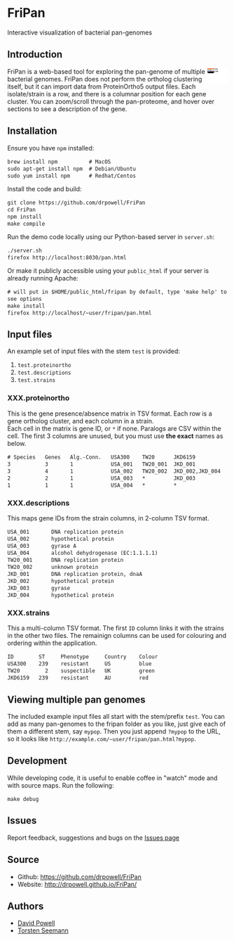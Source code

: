 # FriPan

Interactive visualization of bacterial pan-genomes

## Introduction

<img align="right" width="10%" src="fripan.png">
FriPan is a web-based tool for exploring the pan-genome of multiple
bacterial genomes.  FriPan does not perform the ortholog clustering itself,
but it can import data from ProteinOrtho5 output files.  Each isolate/strain
is a row, and there is a columnar position for each gene cluster.  You can
zoom/scroll through the pan-proteome, and hover over sections to see a
description of the gene.

## Installation

Ensure you have `npm` installed:
```
brew install npm          # MacOS
sudo apt-get install npm  # Debian/Ubuntu
sudo yum install npm      # Redhat/Centos
```

Install the code and build:
```
git clone https://github.com/drpowell/FriPan
cd FriPan
npm install
make compile
```

Run the demo code locally using our Python-based server in `server.sh`:
```
./server.sh
firefox http://localhost:8030/pan.html
```

Or make it publicly accessible using your `public_html` if your server is 
already running Apache:

```
# will put in $HOME/public_html/fripan by default, type 'make help' to see options
make install
firefox http://localhost/~user/fripan/pan.html
```
    
## Input files

An example set of input files with the stem `test` is provided:

1. `test.proteinortho`
2. `test.descriptions`
3. `test.strains`

### XXX.proteinortho

This is the gene presence/absence matrix in TSV format.
Each row is a gene ortholog cluster, and each column in a strain.  
Each cell in the matrix is gene ID, or `*` if none.
Paralogs are CSV within the cell. The first 3 columns are unused,
but you must use **the exact** names as below.

```
# Species   Genes   Alg.-Conn.   USA300    TW20      JKD6159
3           3       1            USA_001   TW20_001  JKD_001  
3           4       1            USA_002   TW20_002  JKD_002,JKD_004
2           2       1            USA_003   *         JKD_003 
1           1       1            USA_004   *         *
```

### XXX.descriptions

This maps gene IDs from the strain columns, in 2-column TSV format.

```
USA_001	      DNA replication protein
USA_002       hypothetical protein
USA_003       gyrase A
USA_004       alcohol dehydrogenase (EC:1.1.1.1)
TW20_001      DNA replication protein
TW20_002      unknown protein
JKD_001       DNA replication protein, dnaA
JKD_002       hypothetical protein
JKD_003       gyrase
JKD_004       hypothetical protein
```

### XXX.strains

This a multi-column TSV format. The first `ID` column links it with
the strains in the other two files. The remainign columns can be used
for colouring and ordering within the application.

```
ID        ST     Phenotype     Country    Colour
USA300    239    resistant     US         blue
TW20        2    suspectible   UK         green
JKD6159   239    resistant     AU         red
```

## Viewing multiple pan genomes

The included example input files all start with the stem/prefix `test`.
You can add as many pan-genomes to the fripan folder as you like,
just give each of them a different stem, say `mypop`. Then you just
append `?mypop` to the URL, so it looks like 
`http://example.com/~user/fripan/pan.html?mypop`.

## Development

While developing code, it is useful to enable coffee in "watch" mode and with source maps.  Run the following:
```
make debug
```

## Issues

Report feedback, suggestions and bugs on the [Issues page](https://github.com/drpowell/FriPan/issues)

## Source

* Github: https://github.com/drpowell/FriPan
* Website: http://drpowell.github.io/FriPan/

## Authors

* [David Powell](https://twitter.com/d_r_powell)
* [Torsten Seemann](https://twitter.com/torstenseemann)

